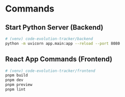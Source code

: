 # Commands

## Start Python Server (Backend)

```bash
# (venv) code-evolution-tracker/backend
python -m uvicorn app.main:app --reload --port 8080
```

## React App Commands (Frontend)

```bash
# (venv) code-evolution-tracker/frontend
pnpm build
pnpm dev
pnpm preview
pnpm lint

```
